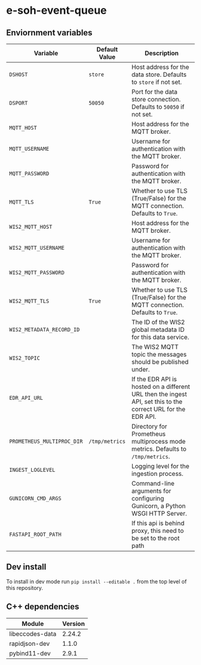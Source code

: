# e-soh-event-queue

## Enviornment variables

| Variable                   | Default Value              | Description                                                                 |
|----------------------------|----------------------------|-----------------------------------------------------------------------------|
| `DSHOST`                   | `store`                    | Host address for the data store. Defaults to `store` if not set.            |
| `DSPORT`                   | `50050`                    | Port for the data store connection. Defaults to `50050` if not set.         |
| `MQTT_HOST`                |                            | Host address for the MQTT broker.                                           |
| `MQTT_USERNAME`            |                            | Username for authentication with the MQTT broker.                           |
| `MQTT_PASSWORD`            |                            | Password for authentication with the MQTT broker.                           |
| `MQTT_TLS`                 | `True`                     | Whether to use TLS (True/False) for the MQTT connection. Defaults to `True`.|
| `WIS2_MQTT_HOST`                |                            | Host address for the MQTT broker.                                           |
| `WIS2_MQTT_USERNAME`            |                            | Username for authentication with the MQTT broker.                           |
| `WIS2_MQTT_PASSWORD`            |                            | Password for authentication with the MQTT broker.                           |
| `WIS2_MQTT_TLS`                 | `True`                     | Whether to use TLS (True/False) for the MQTT connection. Defaults to `True`.|
| `WIS2_METADATA_RECORD_ID`                 |    | The ID of the WIS2 global metadata ID for this data service.|
| `WIS2_TOPIC`  | | The WIS2 MQTT topic the messages should be published under. |
| `EDR_API_URL`                 |                     | If the EDR API is hosted on a different URL then the ingest API, set this to the correct URL for the EDR API.|
| `PROMETHEUS_MULTIPROC_DIR` | `/tmp/metrics`             | Directory for Prometheus multiprocess mode metrics. Defaults to `/tmp/metrics`. |
| `INGEST_LOGLEVEL`          |                            | Logging level for the ingestion process.                                     |
| `GUNICORN_CMD_ARGS`        |                            | Command-line arguments for configuring Gunicorn, a Python WSGI HTTP Server.  |
| `FASTAPI_ROOT_PATH`        |                            | If this api is behind proxy, this need to be set to the root path |

## Dev install

To install in dev mode run `pip install --editable .` from the top level of this repository.

## C++ dependencies

| Module          | Version |
| --------------- | ------- |
| libeccodes-data | 2.24.2  |
| rapidjson-dev   | 1.1.0   |
| pybind11-dev    | 2.9.1   |
